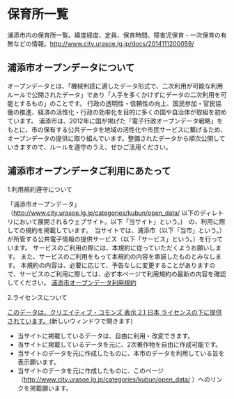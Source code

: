 # 保育所一覧

浦添市内の保育所一覧。緯度経度、定員、保育時間、障害児保育・一次保育の有無などの情報。http://www.city.urasoe.lg.jp/docs/2014111200059/

## 浦添市オープンデータについて

オープンデータとは、「機械判読に適したデータ形式で、二次利用が可能な利用ルールで公開されたデータ」であり「人手を多くかけずにデータの二次利用を可能とするもの」のことです。
行政の透明性・信頼性の向上、国民参加・官民協働の推進、経済の活性化・行政の効率化を目的に多くの国や自治体が取組を初めています。
浦添市は、2012年に国が掲げた「電子行政オープンデータ戦略」をもとに、市の保有する公共データを地域の活性化や市民サービスに繋げるため、オープンデータの提供に取り組んでいます。整備されたデータから順次公開していきますので、ルールを遵守のうえ、ぜひご活用ください。

## 浦添市オープンデータご利用にあたって

1.利用規約遵守について

「浦添市オープンデータ」（http://www.city.urasoe.lg.jp/categories/kubun/open_data/ 以下のディレトリにおいて展開されるウェブサイト。以下「当サイト」という。)　の、利用に際しての規約を掲載しています。　当サイトでは、浦添市（以下「当市」という。）が所管する公共電子情報の提供サービス（以下「サービス」という。）を行っています。
サービスのご利用の際には、本規約に従っていただくようお願いします。
また、サービスのご利用をもって本規約の内容を承諾したものとみなします。
本規約の内容は、必要に応じて、予告なしに変更することがありますので、サービスのご利用に際しては、必ず本ページで利用規約の最新の内容を確認してください。
[浦添市オープンデータ利用規約](http://www.city.urasoe.lg.jp/docs/2014111100069/file_contents/opendatariyoukiyaku.pdf)

2.ライセンスについて

[このデータは、クリエイティブ・コモンズ 表示 2.1 日本 ライセンスの下に提供されています。](http://creativecommons.org/licenses/by/2.1/jp/)(新しいウィンドウで開きます)

* 当サイトに掲載しているデータは、自由に利用・改変できます。
* 当サイトに掲載しているデータを元に、2次著作物を自由に作成可能です。
* 当サイトのデータを元に作成したものに、本市のデータを利用している旨を表示願います。
* 当サイトのデータを元に作成したものに、このページ（http://www.city.urasoe.lg.jp/categories/kubun/open_data/ ）へのリンクを掲載願います。